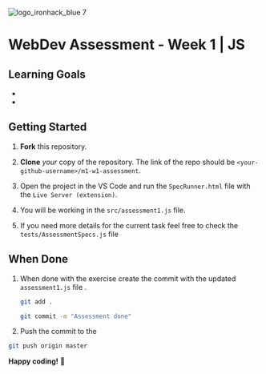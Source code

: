 ![logo_ironhack_blue 7](https://user-images.githubusercontent.com/23629340/40541063-a07a0a8a-601a-11e8-91b5-2f13e4e6b441.png)

# WebDev Assessment - Week 1 | JS

## Learning Goals



- 
- 





## Getting Started

1. **Fork** this repository.

   

2. **Clone** *your* copy of the repository. The link of the repo should be `<your-github-username>/m1-w1-assessment`.

   

3. Open the project in the VS Code and run the `SpecRunner.html` file with the `Live Server (extension)`.

4. You will be working in the `src/assessment1.js` file.

   

5. If you need more details for the current task feel free to check the `tests/AssessmentSpecs.js` file



## When Done

1. When done with the exercise create the commit with the updated `assessment1.js` file .

   ```bash
   git add .
   
   git commit -m "Assessment done"
   ```

   

2. Push the commit to the 

```bash
git push origin master
```





**Happy coding!** :rocket:

